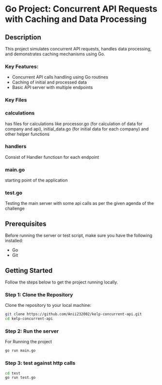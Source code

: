 # Go Project: Concurrent API Requests with Caching and Data Processing

## Description
This project simulates concurrent API requests, handles data processing, and demonstrates caching mechanisms using Go.

### Key Features:
- Concurrent API calls handling using Go routines
- Caching of initial and processed data
- Basic API server with multiple endpoints

### Key Files

### calculations 
has files for calculations like processor.go (for calculation of data for company and api), initial_data.go (for initial data for each company) and other helper functions

### handlers
Consist of Handler functiosn for each endpoint

### main.go 
starting point of the application

### test.go 
Testing the main server with some api calls as per the given agenda of the challenge

## Prerequisites

Before running the server or test script, make sure you have the following installed:

- Go
- Git

## Getting Started

Follow the steps below to get the project running locally.

### Step 1: Clone the Repository

Clone the repository to your local machine:

```bash
git clone https://github.com/Anii232002/kelp-concurrent-api.git
cd kelp-concurrent-api
```

### Step 2: Run the server

For Running the project

```bash
go run main.go
```

### Step 3: test against http calls

```bash
cd test
go run test.go
```




